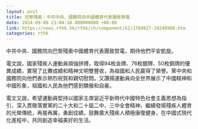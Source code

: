 ```yaml
---
layout: post
title: 巴黎殘奧｜中共中央、國務院向中國體育代表團致賀電
date: 2024-09-08 23:04:18.000000000 +08:00
link: https://news.rthk.hk/rthk/ch/component/k2/1769827-20240908.htm
categories: rthk
---
```


中共中央、國務院向巴黎殘奧中國體育代表團致賀電，期待他們平安凱旋。

電文說，國家殘疾人運動員頑強拼搏，取得94枚金牌、76枚銀牌、50枚銅牌的優異成績，實現了比賽成績和精神文明雙豐收，為祖國和人民贏得了榮譽。黨中央和國務院向他們表示熱烈祝賀和親切慰問。又讚揚運動員向全世界展示了中國精神和中國形象，祖國和人民為他們感到驕傲和自豪。

電文又說，希望運動員堅持以國家主席習近平新時代中國特色社會主義思想為指引，深入貫徹落實黨的二十大和二十屆二中、三中全會精神，繼續發揚殘疾人體育的光榮傳統，再接再厲，勇創佳績，鼓舞廣大殘疾人積極康復健身，在中國式現代化進程中，共同創造幸福美好的生活。
